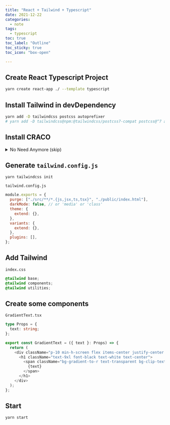 ```yaml
---
title: "React + Tailwind + Typescript"
date: 2021-12-22
categories:
  - note
tags:
  - typescript
toc: true
toc_label: "Outline"
toc_sticky: true
toc_icon: "box-open"

---
```


## Create React Typescript Project

```bash
yarn create react-app ./ --template typescript
```

## Install Tailwind in devDependency

```bash
yarn add -D tailwindcss postcss autoprefixer
# yarn add -D tailwindcss@npm:@tailwindcss/postcss7-compat postcss@^7 autoprefixer@^9
```

## Install CRACO
<details>
  <summary>No Need Anymore (skip)</summary>
```bash
yarn add @craco/craco
```

`package.json`
```json
"scripts": {
    "start": "craco start",
    "build": "craco build",
    "test": "craco test",
    "eject": "react-scripts eject"
},
```

`craco.config.js`

```javascript
module.exports = {
  style: {
    postcss: {
      plugins: [require("tailwindcss"), require("autoprefixer")],
    },
  },
};
```
</details>

## Generate `tailwind.config.js`

```
yarn tailwindcss init
```

`tailwind.config.js`
```javascript
module.exports = {
  purge: ["./src/**/*.{js,jsx,ts,tsx}", "./public/index.html"],
  darkMode: false, // or 'media' or 'class'
  theme: {
    extend: {},
  },
  variants: {
    extend: {},
  },
  plugins: [],
};
```

## Add Tailwind

`index.css`
```css
@tailwind base;
@tailwind components;
@tailwind utilities;
```

## Create some components

`GradientText.tsx`
```typescript
type Props = {
  text: string;
};

export const GradientText = ({ text }: Props) => {
  return (
    <div className="p-10 min-h-screen flex items-center justify-center bg-cool-gray-700">
      <h1 className="text-9xl font-black text-white text-center">
        <span className="bg-gradient-to-r text-transparent bg-clip-text from-green-400 to-purple-500">
          {text}
        </span>
      </h1>
    </div>
  );
};
```

## Start

```bash
yarn start
```
